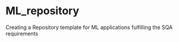# ML_repository
Creating a Repository template for ML applications fulfilling the SQA requirements 
